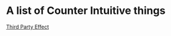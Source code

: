 # A list of Counter Intuitive things

[Third Party Effect](https://en.wikipedia.org/wiki/Third-person_effect)

